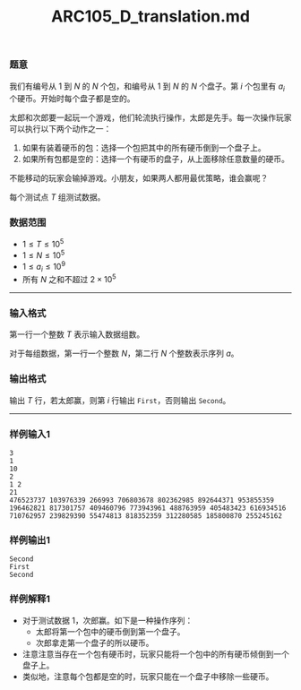 ﻿---
title: "ARC105_D_translation.md"
tags: []
author: ""
created: ""
---

### 题意 

我们有编号从 $1$ 到 $N$ 的 $N$ 个包，和编号从 $1$ 到 $N$ 的 $N$ 个盘子。第 $i$ 个包里有 $a_i$ 个硬币。开始时每个盘子都是空的。

太郎和次郎要一起玩一个游戏，他们轮流执行操作，太郎是先手。每一次操作玩家可以执行以下两个动作之一：

1. 如果有装着硬币的包：选择一个包把其中的所有硬币倒到一个盘子上。
2. 如果所有包都是空的：选择一个有硬币的盘子，从上面移除任意数量的硬币。

不能移动的玩家会输掉游戏。小朋友，如果两人都用最优策略，谁会赢呢？

每个测试点 $T$ 组测试数据。

### 数据范围

- $1 \le T \le 10^5$
- $1 \le N \le 10^5$
- $1 \le a_i \le 10^9$
- 所有 $N$ 之和不超过 $2 \times 10^5$

---

### 输入格式

第一行一个整数 $T$ 表示输入数据组数。

对于每组数据，第一行一个整数 $N$，第二行 $N$ 个整数表示序列 $a$。


### 输出格式

输出 $T$ 行，若太郎赢，则第 $i$ 行输出 `First`，否则输出 `Second`。	

---

### 样例输入1

```
3
1
10
2
1 2
21
476523737 103976339 266993 706803678 802362985 892644371 953855359 196462821 817301757 409460796 773943961 488763959 405483423 616934516 710762957 239829390 55474813 818352359 312280585 185800870 255245162
```

### 样例输出1

```
Second
First
Second

```

### 样例解释1

- 对于测试数据 $1$，次郎赢。如下是一种操作序列：
	- 太郎将第一个包中的硬币倒到第一个盘子。
	- 次郎拿走第一个盘子的所以硬币。
- 注意注意当存在一个包有硬币时，玩家只能将一个包中的所有硬币倾倒到一个盘子上。
- 类似地，注意每个包都是空的时，玩家只能在一个盘子中移除一些硬币。

